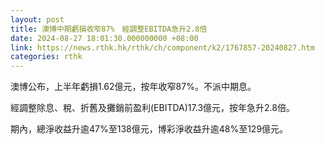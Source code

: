 ```yaml
---
layout: post
title: 澳博中期虧損收窄87%　經調整EBITDA急升2.8倍
date: 2024-08-27 18:01:30.000000000 +08:00
link: https://news.rthk.hk/rthk/ch/component/k2/1767857-20240827.htm
categories: rthk
---
```


澳博公布，上半年虧損1.62億元，按年收窄87%。不派中期息。

經調整除息、稅、折舊及攤銷前盈利(EBITDA)17.3億元，按年急升2.8倍。

期內，總淨收益升逾47%至138億元，博彩淨收益升逾48%至129億元。
